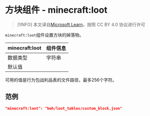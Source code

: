 # 方块组件 - minecraft:loot

> [!INFO]
> 本文译自[Microsoft Learn](https://learn.microsoft.com/en-us/minecraft/creator/)，按照 CC BY 4.0 协议进行许可

`minecraft:loot`组件设置方块的掉落物。

| minecraft:loot | 组件信息 |
| ----------------------- | -------- |
| 数据类型                |     字符串     |
| 默认值                  |          |

可用的值是行为包战利品表的文件路径，最多256个字符。

## 范例

```json
"minecraft:loot": "beh/loot_tables/custom_block.json"
```
